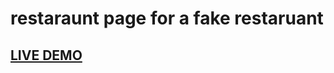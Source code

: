 # restaraunt page for a fake restaruant</h1>
## [LIVE DEMO](https://veryvroosh.github.io/restaurant-page/)
